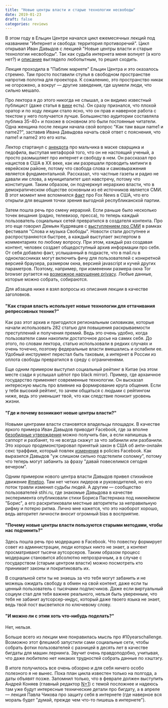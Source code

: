 ```yaml
---
title: "Новые центры власти и старые технологии несвободы"
date: 2019-01-23
draft: false
categories: reviews
---
```


В этом году в Ельцин Центре начался цикл ежемесячных лекций под названием "Интернет и свобода: территория противоречий".
Цикл открывал Иван Давыдов с лекцией "Новые центры власти и старые технологии несвободы". Так как судьба интернета меня волнует (а кого нет?) и [описание](https://yeltsin.ru/affair/ivan-davydov-novye-centry-vlasti-i-starye-tehnologii-nesvobody) выглядело любопытным, то решил сходить.

Лекция проходила в "Паблик маркете" Ельцин Центра и это оказалось стремно. Там просто поставили стулья в свободном пространстве напротив полотна для проектора. К сожалению, это пространство никак не огорожено, а вокруг — другие заведения, где шумели люди, что сильно мешало. 

Про лектора я до этого никогда не слышал, а он видимо известный публицист (даже статья в [вики](https://ru.wikipedia.org/wiki/Давыдов,_Иван_Фёдорович) есть). Он сразу признался, что плохой оратор и по ходу лекции стало ясно, что он прав и наверное работа с текстом у него получается лучше.  Большинство аудитории составляла публика 35-40+ и похоже в основном это были постоянные читатели. Одна женщина после лекции начала свой вопрос "Как там ваши name1 и name2?", заставив Ивана Давыдова начать свой ответ с пояснения, что name1 и name2 это его коты.

Лектор стартанул с [анекдота](https://www.anekdot.ru/id/-9959521/) про мальчика в маске сварщика и педофила, выступая метафорой того, что он не настоящий ученый, а просто размышляет про интернет и свободу в нем. Он рассказал про нацистов в США в XX веке, как им разрешали проводить митинги в еврейском районе, потому что свобода слова и самовыражения является фундаментальной. Рассказал, что частные газеты и радио не давали им слова, а муниципалитет шел навстречу, потому что конституция. Таким образом, он подчеркнул иерархию власти, что в демократическом обществе основным из её источников является СМИ. В этот момент мне вспомнился [факт](https://en.wikipedia.org/wiki/Fox_News#Pro-Republican_and_pro-Trump_bias) про Fox News в США, что его открыли для вещания точки зрения выгодной республиканской партии.

Затем пошла речь про смену иерархий. Если раньше было несколько точек вещания (радио, телевизор, пресса), то теперь каждый пользователь социальных сетей превратился в создателя контента. Про это еще говорил Демьян Кудрявцев с [выступлением про СМИ](https://www.youtube.com/watch?v=29JvUBh7iWo) в рамках фестиваля "Слова и музыка Свободы". Новости стали доступнее и распространяются быстрее, а каждый выступает экспертом в комментариях по любому вопросу. При этом, каждый раз создавая контент, человек создает общедоступный архив информации про себя. От себя добавлю факт, услышанный в подкасте, что в mail.ru в одноклассниках могут включить фичу для пользователей с конкретной версией браузера, размером окна, версией javascript и кучей других параметров. Поэтому, например, при изменении размера окна Tor browser ругается на [возможное нарушение privacy](https://en.wikipedia.org/wiki/Device_fingerprint). Любые данные, которые можно собрать, собираются.

Для абзацев ниже я взял вопросы из описания лекции в качестве заголовков.

#### "Как старая власть использует новые технологии для оттачивания репрессивных техник?"

Как раз этот архив и пригодился региональным силовикам, которые начали использовать 282 статью для повышения раскрываемости преступлений и получения премий. Ведь это очень удобно, когда пользователи сами накопили достаточное досье на самих себя. До этого, по словам лектора, статью использовали в редких случаях и очень точечно, поэтому федеральные власти вмешались и ослабили ее. Удобный инструмент перестал быть таковым, а интернет в России из оплота свободы превратился в среду с ограниченями.

Еще одним примером выступил социальный рейтинг в Китае (на этом месте сзади я услышал шёпот про black mirror). Пример, где архаичное государство применяет современные технологии. Он высказал интересную мысль про влияние на формирование круга общения. Если у тебя высокий рейтинг, то зачем общаться с людьми с рейтингом ниже, ведь это уменьшит твой, что как следствие понизит уровень жизни.

#### "Где и почему возникают новые центры власти?"

Новыми центрами власти становятся владельцы площадок. В качестве яркого примера Иван Давыдов приводит Facebook, где за вполне [безобидные утверждения](https://tema.livejournal.com/2016591.html) можно получить бан, а если напишешь в саппорт и разбанят, то не всегда скажут за что забанили или разбанили. Это хорошо продемонстрировал принятый закон в США об анти-онлайн секс траффике, который повлек [изменения](https://www.pcmag.com/news/365330/new-facebook-policy-sparks-fears-of-sex-talk-crackdown) в policies Facebook. Как выразился Давыдов "уж слишком сильно подстелили соломку", потому что теперь могут забанить за фразу "давай повеселимся сегодня вечером".

Одним примером нового центра власти Давыдов привел стихийное движение [#metoo](https://en.wikipedia.org/wiki/Me_Too_movement). Там нет четких лидеров и руководителей, но его поток травли изменил судьбы людей. А другим — сообщество пользователей stihi.ru, где знакомые Давыдова в качестве эксперимента опубликовали стихи Бориса Пастернака под никнеймом "Борис", а его раскритиковали местные авторитеты за неправильную рифму и потерю ритма. Лично мне кажется, что это наоборот хорошо, ведь авторитет личности вносит огромный bias в восприятие.

#### "Почему новые центры власти пользуются старыми методами, чтобы нас подчинить?"

Здесь пошла речь про модерацию в Facebook. Что повестку формирует совет из администрации, люди которых никто не знает, а контент просматривают тысячи аутсорсеров. Таким образом процесс модерации становится абсолютно непрозрачным, а в случае с государством (старым центром власти) можно посмотреть кто принимает законы и покритиковать их.

В социальной сети ты не знаешь за что тебя могут забанить и не можешь ожидать свободу в обмен на свой контент, даже если ты ценный пользователь с тысячами подписчиков. Даже если виртуальный социум стал для тебя важнее реального, нельзя быть уверенным, что тебя не забанит аутсорсер-индус, который даже твоего языка не знает, ведь твой пост высветился по ключевому слову.

#### "И можно ли с этим хоть что-нибудь поделать?"

Нет, нельзя.

Больше всего из лекции мне понравилась мысль про #10yearschallenge. Возможно этот флешмоб запустили сами социальные сети, чтобы собрать фотки пользователей с разницей в десять лет в качестве бигдаты для машин лернинга. Звучит очень правдоподобно, учитывая, что даже любителю нет никаких трудностей собрать данные по хэштэгу.

В итоге получилось все очень обзорно и для себя ничего особо полезного я не вынес. Пока план цикла известен только на полгода, а даты объявят позже. Запомнил только, что в феврале должен выступить Андрей Коняев (главный редактор [N+1](https://nplus1.ru)) с темой посложнее и надеюсь там уже будут интересные технические детали про бигдату, а в апреле — лекция Павла Чикова про защиту себя в интернете (где наверное вся мораль будет "думай, прежде чем что-то пишешь в интернете").
